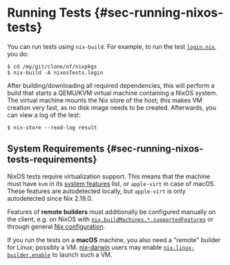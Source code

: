# Running Tests {#sec-running-nixos-tests}

You can run tests using `nix-build`. For example, to run the test
[`login.nix`](https://github.com/NixOS/nixpkgs/blob/master/nixos/tests/login.nix),
you do:

```ShellSession
$ cd /my/git/clone/of/nixpkgs
$ nix-build -A nixosTests.login
```

After building/downloading all required dependencies, this will perform
a build that starts a QEMU/KVM virtual machine containing a NixOS
system. The virtual machine mounts the Nix store of the host; this makes
VM creation very fast, as no disk image needs to be created. Afterwards,
you can view a log of the test:

```ShellSession
$ nix-store --read-log result
```

## System Requirements {#sec-running-nixos-tests-requirements}

NixOS tests require virtualization support.
This means that the machine must have `kvm` in its [system features](https://nix.dev/manual/nix/stable/command-ref/conf-file.html?highlight=system-features#conf-system-features) list, or `apple-virt` in case of macOS.
These features are autodetected locally, but `apple-virt` is only autodetected since Nix 2.19.0.

Features of **remote builders** must additionally be configured manually on the client, e.g. on NixOS with [`nix.buildMachines.*.supportedFeatures`](https://search.nixos.org/options?show=nix.buildMachines.*.supportedFeatures&sort=alpha_asc&query=nix.buildMachines) or through general [Nix configuration](https://nix.dev/manual/nix/stable/advanced-topics/distributed-builds).

If you run the tests on a **macOS** machine, you also need a "remote" builder for Linux; possibly a VM. [nix-darwin](https://daiderd.com/nix-darwin/) users may enable [`nix.linux-builder.enable`](https://daiderd.com/nix-darwin/manual/index.html#opt-nix.linux-builder.enable) to launch such a VM.
